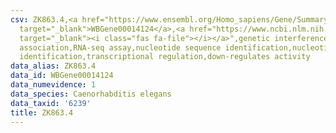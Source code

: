 ```yaml
---
csv: ZK863.4,<a href="https://www.ensembl.org/Homo_sapiens/Gene/Summary?db=core;g=WBGene00014124"
  target="_blank">WBGene00014124</a>,<a href="https://www.ncbi.nlm.nih.gov/pubmed/27496166"
  target="_blank"><i class="fas fa-file"></i></a>",genetic interference,functional
  association,RNA-seq assay,nucleotide sequence identification,nucleotide sequence
  identification,transcriptional regulation,down-regulates activity
data_alias: ZK863.4
data_id: WBGene00014124
data_numevidence: 1
data_species: Caenorhabditis elegans
data_taxid: '6239'
title: ZK863.4
---
```

